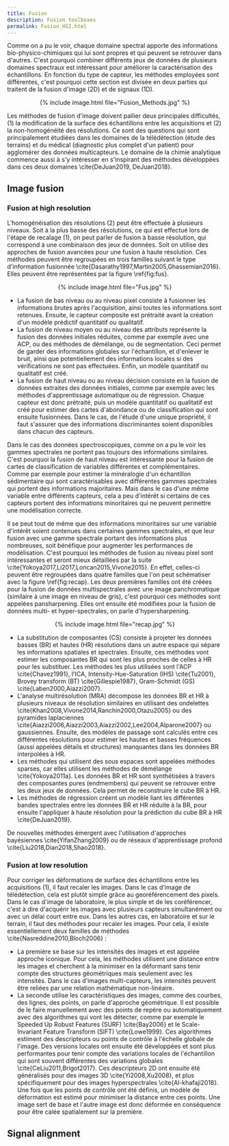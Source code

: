 ```yaml
---
title: Fusion
description: Fusion toolboxes
permalink: Fusion_HSI.html
---
```


Comme on a pu le voir, chaque domaine spectral apporte des informations bio-physico-chimiques qui lui sont propres et qui peuvent se retrouver dans d'autres. C'est pourquoi combiner différents jeux de données de plusieurs domaines spectraux est intéressant pour améliorer la caractérisation des échantillons. En fonction du type de capteur, les méthodes employées sont différentes, c'est pourquoi cette section est divisée en deux parties qui traitent de la fusion d'image (2D) et de signaux (1D).

<center>
{% include image.html file="Fusion_Methods.jpg" %}
</center>
		
Les méthodes de fusion d'image doivent pallier deux principales difficultés, (1) la modification de la surface des échantillons entre les acquisitions et (2) la non-homogénéité des résolutions. Ce sont des questions qui sont principalement étudiées dans les domaines de la télédétection (étude des terrains) et du médical (diagnostic plus complet d'un patient) pour agglomérer des données multicapteurs. Le domaine de la chimie analytique commence aussi à s'y intéresser en s'inspirant des méthodes développées dans ces deux domaines \cite{DeJuan2019, DeJuan2018}. 

## Image fusion

### Fusion at high resolution

L'homogénéisation des résolutions (2) peut être effectuée à plusieurs niveaux. Soit à la plus basse des résolutions, ce qui est effectué lors de l'étape de recalage (1), on peut parler de fusion à basse résolution, qui correspond à une combinaison des jeux de données. Soit on utilise des approches de fusion avancées pour une fusion à haute résolution. Ces méthodes peuvent être regroupées en trois familles suivant le type d'information fusionnée \cite{Dasarathy1997,Martin2005,Ghassemian2016}. Elles peuvent être représentées par la figure \ref{fig:fus}.

<center>
{% include image.html file="Fus.jpg" %}
</center>

<ul>
<li> La fusion de bas niveau ou au niveau pixel consiste à fusionner les informations brutes après l'acquisition, ainsi toutes les informations sont retenues. Ensuite, le capteur composite est prétraité avant la création d'un modèle prédictif quantitatif ou qualitatif. </li>
<li>  La fusion de niveau moyen ou au niveau des attributs représente la fusion des données initiales réduites, comme par exemple avec une ACP, ou des méthodes de démélange, ou de segmentation. Ceci permet de garder des informations globales sur l'échantillon, et d'enlever le bruit, ainsi que potentiellement des informations locales si des vérifications ne sont pas effectuées. Enfin, un modèle quantitatif ou qualitatif est créé.  </li>
<li>  La fusion de haut niveau ou au niveau décision consiste en la fusion de données extraites des données initiales, comme par exemple avec les méthodes d'apprentissage automatique ou de régression. Chaque capteur est donc prétraité, puis un modèle quantitatif ou qualitatif est créé pour estimer des cartes d'abondance ou de classification qui sont ensuite fusionnées. Dans le cas, de l'étude d'une unique propriété, il faut s'assurer que des informations discriminantes soient disponibles dans chacun des capteurs.  </li>
</ul>

Dans le cas des données spectroscopiques, comme on a pu le voir les gammes spectrales ne portent pas toujours des informations similaires. C'est pourquoi la fusion de haut niveau est intéressante pour la fusion de cartes de classification de variables différentes et complémentaires. Comme par exemple pour estimer la minéralogie d'un échantillon sédimentaire qui sont caractérisables avec différentes gammes spectrales qui portent des informations majoritaires. Mais dans le cas d'une même variable entre différents capteurs, cela a peu d'intérêt si certains de ces capteurs portent des informations minoritaires qui ne peuvent permettre une modélisation correcte. 

Il se peut tout de même que des informations minoritaires sur une variable d'intérêt soient contenues dans certaines gammes spectrales, et que leur fusion avec une gamme spectrale portant des informations plus nombreuses, soit bénéfique pour augmenter les performances de modélisation. C'est pourquoi les méthodes de fusion au niveau pixel sont intéressantes et seront mieux détaillées par la suite \cite{Yokoya2017,Li2017,Loncan2015,Vivone2015}. En effet, celles-ci peuvent être regroupées dans quatre familles que l'on peut schématiser avec la figure \ref{fig:recap}. Les deux premières familles ont été créées pour la fusion de données multispectrales avec une image panchromatique (similaire à une image en niveau de gris), c'est pourquoi ces méthodes sont appelées pansharpening. Elles ont ensuite été modifiées pour la fusion de données multi- et hyper-spectrales, on parle d'hypersharpening.

<center>
{% include image.html file="recap.jpg" %}
</center>

<ul>
<li> La substitution de composantes (CS) consiste à projeter les données basses (BR) et hautes (HR) résolutions dans un autre espace qui sépare les informations spatiales et spectrales.  Ensuite, ces méthodes vont estimer les composantes BR qui sont les plus proches de celles à HR pour les substituer. Les méthodes les plus utilisées sont l'ACP \cite{Chavez1991}, l'ICA, Intensity-Hue-Saturation (IHS) \cite{Tu2001}, Brovey transform (BT) \cite{Gillespie1987}, Gram-Schmidt (GS) \cite{Laben2000,Aiazzi2007}. </li>
<li>  L'analyse multirésolution (MRA) décompose les données BR et HR à plusieurs niveaux de résolution similaires en utilisant des ondelettes \cite{Khan2008,Vivone2014,Ranchin2000,Otazu2005} ou des pyramides laplaciennes \cite{Aiazzi2006,Aiazzi2003,Aiazzi2002,Lee2004,Alparone2007} ou gaussiennes. Ensuite, des modèles de passage sont calculés entre ces différentes résolutions pour estimer les hautes et basses fréquences (aussi appelées détails et structures) manquantes dans les données BR interpolées à HR.  </li>
<li>  Les méthodes qui utilisent des sous espaces sont appelées méthodes sparses, car elles utilisent les méthodes de démélange \cite{Yokoya2011a}. Les données BR et HR sont synthétisées à travers des composantes pures (endmembers) qui peuvent se retrouver entre les deux jeux de données. Cela permet de reconstruire le cube BR à HR.  </li>
<li>  Les méthodes de régression créent un modèle liant les différentes bandes spectrales entre les données BR et HR réduite à la BR, pour ensuite l'appliquer à haute résolution pour la prédiction du cube BR à HR \cite{DeJuan2019}. </li>
</ul>

De nouvelles méthodes émergent avec l'utilisation d'approches bayésiennes \cite{YifanZhang2009} ou de réseaux d'apprentissage profond \cite{Liu2018,Dian2018,Shao2018}.

### Fusion at low resolution

Pour corriger les déformations de surface des échantillons entre les acquisitions (1), il faut recaler les images. Dans le cas d'image de télédétection, cela est plutôt simple grâce au georéférencement des pixels. Dans le cas d'image de laboratoire, le plus simple et de les coréférencer, c'est à dire d'acquérir les images avec plusieurs capteurs simultanément ou avec un délai court entre eux. Dans les autres cas, en laboratoire et sur le terrain, il faut des méthodes pour recaler les images. Pour cela, il existe essentiellement deux familles de méthodes \cite{Nasreddine2010,Bloch2006} :

<ul>
<li> La première se base sur les intensités des images et est appelée approche iconique. Pour cela, les méthodes utilisent une distance entre les images et cherchent à la minimiser en la déformant sans tenir compte des structures géométriques mais seulement avec les intensités. Dans le cas d'images multi-capteurs, les intensités peuvent être reliées par une relation mathématique non-linéaire. </li>
<li> La seconde utilise les caractéristiques des images, comme des courbes, des lignes, des points, on parle d'approche géométrique. Il est possible de le faire manuellement avec des points de repère ou automatiquement avec des algorithmes qui vont les détecter, comme par exemple le Speeded Up Robust Features (SURF) \cite{Bay2006} et le Scale-Invariant Feature Transform (SIFT) \cite{Lowe1999}. Ces algorithmes estiment des descripteurs ou points de contrôle à l'échelle globale de l'image. Des versions locales ont ensuite été développées et sont plus performantes pour tenir compte des variations locales de l'échantillon qui sont souvent différentes des variations globales \cite{CeLiu2011,Brigot2017}. Ces descripteurs 2D ont ensuite été généralisés pour des images 3D \cite{Yi2008,Xu2008}, et plus spécifiquement pour des images hyperspectrales \cite{Al-khafaji2018}. Une fois que les points de contrôle ont été définis, un modèle de déformation est estimé pour minimiser la distance entre ces points. Une image sert de base et l'autre image est donc déformée en conséquence pour être calée spatialement sur la première. </li>
</ul>

## Signal alignment